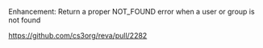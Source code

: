 Enhancement: Return a proper NOT_FOUND error when a user or group is not found

https://github.com/cs3org/reva/pull/2282
